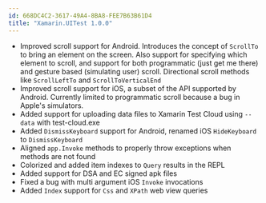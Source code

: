 ```yaml
---
id: 668DC4C2-3617-49A4-8BA8-FEE7B63B61D4
title: "Xamarin.UITest 1.0.0"
---
```


* Improved scroll support for Android. Introduces the concept of `ScrollTo` to bring an element on the screen. Also support for specifying which element to scroll, and support for both programmatic (just get me there) and gesture based (simulating user) scroll. Directional scroll methods like `ScrollLeftTo` and `ScrollToVerticalEnd`
* Improved scroll support for iOS, a subset of the API supported by Android. Currently limited to programmatic scroll because a bug in Apple's simulators. 
* Added support for uploading data files to Xamarin Test Cloud using `--data` with test-cloud.exe
* Added `DismissKeyboard` support for Android, renamed iOS `HideKeyboard` to `DismissKeyboard`
* Aligned `app.Invoke` methods to properly throw exceptions when methods are not found
* Colorized and added item indexes to `Query` results in the REPL
* Added support for DSA and EC signed apk files
* Fixed a bug with multi argument iOS `Invoke` invocations
* Added `Index` support for `Css` and `XPath` web view queries

